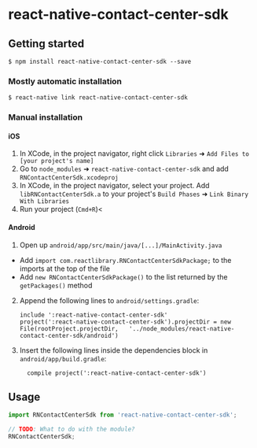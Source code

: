 
# react-native-contact-center-sdk

## Getting started

`$ npm install react-native-contact-center-sdk --save`

### Mostly automatic installation

`$ react-native link react-native-contact-center-sdk`

### Manual installation


#### iOS

1. In XCode, in the project navigator, right click `Libraries` ➜ `Add Files to [your project's name]`
2. Go to `node_modules` ➜ `react-native-contact-center-sdk` and add `RNContactCenterSdk.xcodeproj`
3. In XCode, in the project navigator, select your project. Add `libRNContactCenterSdk.a` to your project's `Build Phases` ➜ `Link Binary With Libraries`
4. Run your project (`Cmd+R`)<

#### Android

1. Open up `android/app/src/main/java/[...]/MainActivity.java`
  - Add `import com.reactlibrary.RNContactCenterSdkPackage;` to the imports at the top of the file
  - Add `new RNContactCenterSdkPackage()` to the list returned by the `getPackages()` method
2. Append the following lines to `android/settings.gradle`:
  	```
  	include ':react-native-contact-center-sdk'
  	project(':react-native-contact-center-sdk').projectDir = new File(rootProject.projectDir, 	'../node_modules/react-native-contact-center-sdk/android')
  	```
3. Insert the following lines inside the dependencies block in `android/app/build.gradle`:
  	```
      compile project(':react-native-contact-center-sdk')
  	```

## Usage
```javascript
import RNContactCenterSdk from 'react-native-contact-center-sdk';

// TODO: What to do with the module?
RNContactCenterSdk;
```
  